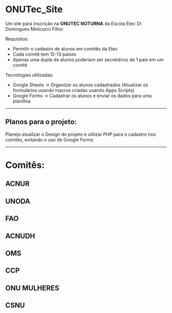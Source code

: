 # ONUTec_Site
Um site para inscrição na <b>ONUTEC NOTURNA</b> da Escola Etec Dr. Domingues Minicucci Filho:
<p>Requisitos:</p>
<ul>
  <li>Permitir o cadastro de alunos em comitês da Etec</li>
  <li>Cada comitê tem 12-13 países</li>
  <li>Apenas uma dupla de alunos poderiam ser secretários de 1 país em um comitê</li>
</ul>
<p>Tecnologias utilizadas:</p>
<ul>
  <li>Google Sheets -> Organizar os alunos cadastrados (Atualizar os formulários usando macros criadas usando Apps Scripts)</li>
  <li>Google Forms -> Cadastrar os alunos e enviar os dados para uma planílhia</li>
</ul>
<hr>
<h2>Planos para o projeto:</h2>
<p>Planejo atualizar o Design do projeto e utilizar PHP para o cadastro nos comitês, evitando o uso de Google Forms</p>
<hr>
<h1>Comitês:</h1>
<h2>ACNUR</h2>
<p></p>
<a></a>
<h2>UNODA</h2>
<p></p>
<a></a>
<h2>FAO</h2>
<p></p>
<a></a>
<h2>ACNUDH</h2>
<p></p>
<a></a>
<h2>OMS</h2>
<p></p>
<a></a>
<h2>CCP</h2>
<p></p>
<a></a>
<h2>ONU MULHERES</h2>
<p></p>
<a></a>
<h2>CSNU</h2>
<p></p>
<a></a>
